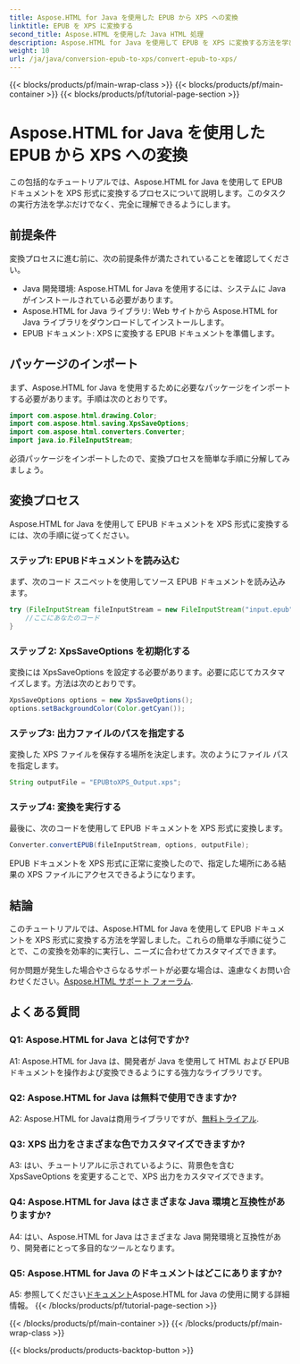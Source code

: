 ```yaml
---
title: Aspose.HTML for Java を使用した EPUB から XPS への変換
linktitle: EPUB を XPS に変換する
second_title: Aspose.HTML を使用した Java HTML 処理
description: Aspose.HTML for Java を使用して EPUB を XPS に変換する方法を学びます。コード例を使用したステップバイステップのガイド。Aspose.HTML の機能を調べます。
weight: 10
url: /ja/java/conversion-epub-to-xps/convert-epub-to-xps/
---
```


{{< blocks/products/pf/main-wrap-class >}}
{{< blocks/products/pf/main-container >}}
{{< blocks/products/pf/tutorial-page-section >}}

# Aspose.HTML for Java を使用した EPUB から XPS への変換

この包括的なチュートリアルでは、Aspose.HTML for Java を使用して EPUB ドキュメントを XPS 形式に変換するプロセスについて説明します。このタスクの実行方法を学ぶだけでなく、完全に理解できるようにします。 

## 前提条件

変換プロセスに進む前に、次の前提条件が満たされていることを確認してください。

- Java 開発環境: Aspose.HTML for Java を使用するには、システムに Java がインストールされている必要があります。
- Aspose.HTML for Java ライブラリ: Web サイトから Aspose.HTML for Java ライブラリをダウンロードしてインストールします。
- EPUB ドキュメント: XPS に変換する EPUB ドキュメントを準備します。

## パッケージのインポート

まず、Aspose.HTML for Java を使用するために必要なパッケージをインポートする必要があります。手順は次のとおりです。

```java
import com.aspose.html.drawing.Color;
import com.aspose.html.saving.XpsSaveOptions;
import com.aspose.html.converters.Converter;
import java.io.FileInputStream;
```

必須パッケージをインポートしたので、変換プロセスを簡単な手順に分解してみましょう。

## 変換プロセス

Aspose.HTML for Java を使用して EPUB ドキュメントを XPS 形式に変換するには、次の手順に従ってください。

### ステップ1: EPUBドキュメントを読み込む

まず、次のコード スニペットを使用してソース EPUB ドキュメントを読み込みます。

```java
try (FileInputStream fileInputStream = new FileInputStream("input.epub")) {
    //ここにあなたのコード
}
```

### ステップ 2: XpsSaveOptions を初期化する

変換には XpsSaveOptions を設定する必要があります。必要に応じてカスタマイズします。方法は次のとおりです。

```java
XpsSaveOptions options = new XpsSaveOptions();
options.setBackgroundColor(Color.getCyan());
```

### ステップ3: 出力ファイルのパスを指定する

変換した XPS ファイルを保存する場所を決定します。次のようにファイル パスを指定します。

```java
String outputFile = "EPUBtoXPS_Output.xps";
```

### ステップ4: 変換を実行する

最後に、次のコードを使用して EPUB ドキュメントを XPS 形式に変換します。

```java
Converter.convertEPUB(fileInputStream, options, outputFile);
```

EPUB ドキュメントを XPS 形式に正常に変換したので、指定した場所にある結果の XPS ファイルにアクセスできるようになります。

## 結論

このチュートリアルでは、Aspose.HTML for Java を使用して EPUB ドキュメントを XPS 形式に変換する方法を学習しました。これらの簡単な手順に従うことで、この変換を効率的に実行し、ニーズに合わせてカスタマイズできます。

何か問題が発生した場合やさらなるサポートが必要な場合は、遠慮なくお問い合わせください。[Aspose.HTML サポート フォーラム](https://forum.aspose.com/).

## よくある質問

### Q1: Aspose.HTML for Java とは何ですか?

A1: Aspose.HTML for Java は、開発者が Java を使用して HTML および EPUB ドキュメントを操作および変換できるようにする強力なライブラリです。

### Q2: Aspose.HTML for Java は無料で使用できますか?

 A2: Aspose.HTML for Javaは商用ライブラリですが、[無料トライアル](https://releases.aspose.com/).

### Q3: XPS 出力をさまざまな色でカスタマイズできますか?

A3: はい、チュートリアルに示されているように、背景色を含む XpsSaveOptions を変更することで、XPS 出力をカスタマイズできます。

### Q4: Aspose.HTML for Java はさまざまな Java 環境と互換性がありますか?

A4: はい、Aspose.HTML for Java はさまざまな Java 開発環境と互換性があり、開発者にとって多目的なツールとなります。

### Q5: Aspose.HTML for Java のドキュメントはどこにありますか?

 A5: 参照してください[ドキュメント](https://reference.aspose.com/html/java/)Aspose.HTML for Java の使用に関する詳細情報。
{{< /blocks/products/pf/tutorial-page-section >}}

{{< /blocks/products/pf/main-container >}}
{{< /blocks/products/pf/main-wrap-class >}}

{{< blocks/products/products-backtop-button >}}
